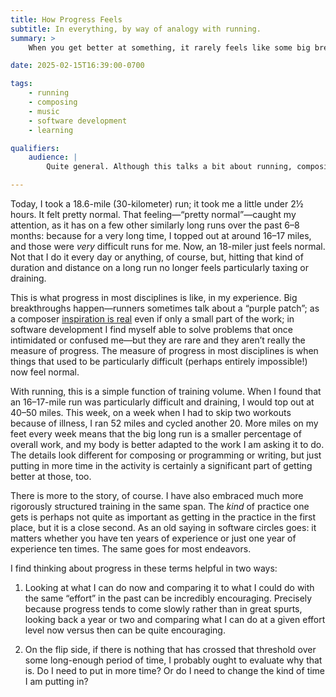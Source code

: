 ```yaml
---
title: How Progress Feels
subtitle: In everything, by way of analogy with running.
summary: >
    When you get better at something, it rarely feels like some big breakthrough. More often, something that used to be hard now feels perfectly ordinary.

date: 2025-02-15T16:39:00-0700

tags:
    - running
    - composing
    - music
    - software development
    - learning

qualifiers:
    audience: |
        Quite general. Although this talks a bit about running, composing, and programming, but doesn’t require you to be a runner or a musician or a software developer!

---
```


Today, I took a 18.6-mile (30-kilometer) run; it took me a little under 2½ hours. It felt pretty normal. That feeling—“pretty normal”—caught my attention, as it has on a few other similarly long runs over the past 6–8 months: because for a very long time, I topped out at around 16–17 miles, and those were *very* difficult runs for me. Now, an 18-miler just feels normal. Not that I do it every day or anything, of course, but, hitting that kind of duration and distance on a long run no longer feels particularly taxing or draining.

This is what progress in most disciplines is like, in my experience. Big breakthroughs happen—runners sometimes talk about a “purple patch”; as a composer [inspiration is real][inspiration] even if only a small part of the work; in software development I find myself able to solve problems that once intimidated or confused me—but they are rare and they aren’t really the measure of progress. The measure of progress in most disciplines is when things that used to be particularly difficult (perhaps entirely impossible!) now feel normal.

With running, this is a simple function of training volume. When I found that an 16–17-mile run was particularly difficult and draining, I would top out at 40–50 miles. This week, on a week when I had to skip two workouts because of illness, I ran 52 miles and cycled another 20. More miles on my feet every week means that the big long run is a smaller percentage of overall work, and my body is better adapted to the work I am asking it to do. The details look different for composing or programming or writing, but just putting in more time in the activity is certainly a significant part of getting better at those, too.

There is more to the story, of course. I have also embraced much more rigorously structured training in the same span. The *kind* of practice one gets is perhaps not quite as important as getting in the practice in the first place, but it is a close second. As an old saying in software circles goes: it matters whether you have ten years of experience or just one year of experience ten times. The same goes for most endeavors.

I find thinking about progress in these terms helpful in two ways:

1. Looking at what I can do now and comparing it to what I could do with the same “effort” in the past can be incredibly encouraging. Precisely because progress tends to come slowly rather than in great spurts, looking back a year or two and comparing what I can do at a given effort level now versus then can be quite encouraging.

2. On the flip side, if there is nothing that has crossed that threshold over some long-enough period of time, I probably ought to evaluate why that is. Do I need to put in more time? Or do I need to change the kind of time I am putting in?

[inspiration]: https://newsletter.music.chriskrycho.com/archive/january-2025-always-ambitious-joy-undimmed/